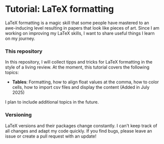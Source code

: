 # Tutorial: LaTeX formatting
LaTeX formatting is a magic skill that some people have mastered to an awe-inducing level resulting in papers that look like pieces of art. 
Since I am working on improving my LaTeX skills, I want to share useful things I learn on my journey.

### This repository
In this repository, I will collect tipps and tricks for LaTeX formatting in the style of a living review.
At the moment, this tutorial covers the following topics:
- **Tables**: Formatting, how to align float values at the comma, how to color cells, how to import csv files and display the content (Added in July 2025)

I plan to include additional topics in the future.

### Versioning
LaTeX versions and their packages change constantly. I can't keep track of all changes and adapt my code quickly. If you find bugs, please leave an issue or create a pull request with an update!
